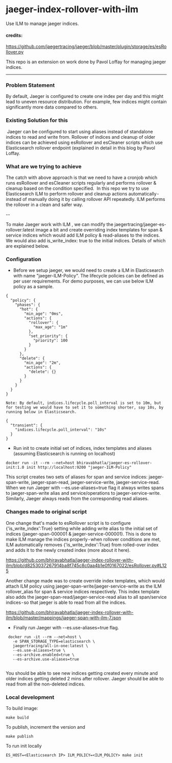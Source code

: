 # jaeger-index-rollover-with-ilm
Use ILM to manage jaeger indices.

#### credits:
 https://github.com/jaegertracing/jaeger/blob/master/plugin/storage/es/esRollover.py
 
 This repo is an extension on work done by Pavol Loffay for managing jaeger indices.
 
 ---
 
 ### Problem Statement
 By default, Jaeger is configured to create one index per day and this might lead to uneven resource distribution. For example, few indices might contain significantly more data compared to others.
 
 ### Existing Solution for this
 
  Jaeger can be configured to start using aliases instead of standalone indices to read and write from. Rollover of indices and cleanup of older indices can be achieved using esRollover and esCleaner scripts which use Elasticsearch rollover endpoint (explained in detail in this blog by Pavol Loffay.
  
 ### What are we trying to achieve
 
 The catch with above approach is that we need to have a cronjob which runs esRollover and esCleaner scripts   regularly and performs rollover & cleanup based on the condition specified. 
 In this repo we try to use Elasticsearch ILM to perform rollover and cleanup actions automatically - instead of manually doing it by calling rollover API repeatedly. ILM performs the rollover in a clean and safer way.
 
 --
 
 To make Jaeger work with ILM , we can modify the jaegertracing/jaeger-es-rollover:latest image a bit and create overriding index templates for span & service indices which would add ILM policy & read-aliases to the indices. We would also add is_write_index: true to the initial indices. Details of which are explained below.
 
 ### Configuration
 * Before we setup jaeger, we would need to create a ILM in Elasticsearch with name "jaeger-ILM-Policy". The lifecycle policies can be defined as per user requirements. For demo purposes, we can use below ILM policy as a sample.
 
 ```PUT _ilm/policy/jaeger-ILM-Policy
 {
   "policy": {
     "phases": {
       "hot": {
         "min_age": "0ms",
         "actions": {
           "rollover": {
             "max_age": "1m"
           },
           "set_priority": {
             "priority": 100
           }
         }
       },
       "delete": {
         "min_age": "2m",
         "actions": {
           "delete": {}
         }
       }
     }
   }
 }
```
 
 `Note: By default, indices.lifecycle.poll_interval is set to 10m, but for testing we would have to set it to something shorter, say 10s, by running below in Elasticsearch.`
 
 ```PUT /_cluster/settings?flat_settings=true
 {
   "transient": {
     "indices.lifecycle.poll_interval": "10s"
   }
 }
```
 *  Run init to create initial set of indices, index templates and aliases (assuming Elasticsearch is running on localhost)
 ```
 docker run -it --rm --net=host bhiravabhatla/jaeger-es-rollover-init:1.0 init http://localhost:9200 "jaeger-ILM-Policy"
 ```

 This script creates two sets of aliases for span and service indices: jaeger-span-write, jaeger-span-read, jaeger-service-write,  jaeger-service-read. When we run Jaeger with  --es.use-aliases=true flag it always writes spans to jaeger-span-write alias and service/operations to jaeger-service-write. Similarly, Jaeger always reads from the corresponding read aliases.
 
 ### Changes made to original script
 
 One change that's made to esRollover script is to configure {'is_write_index':True} setting while adding write alias to the initial set of indices (jaeger-span-000001 & jaeger-service-000001).
 This is done to make ILM manage the indices properly - when rollover conditions are met, ILM automatically removes {'is_write_index':True} from rolled-over index and adds it to the newly created index (more about it here).
 
 https://github.com/bhiravabhatla/jaeger-index-rollover-with-ilm/blob/d8253037267914ba8f745c8c0aa4b1e0f0167022/esRollover.py#L125

 Another change made was to create override index templates, which would attach ILM policy using jaeger-span-write/jaeger-service-write as the ILM rollover_alias for span & service indices respectively. 
 This index template also adds the jaeger-span-read/jaeger-service-read alias to all span/service indices - so that jaeger is able to read from all the indices.
 
 https://github.com/bhiravabhatla/jaeger-index-rollover-with-ilm/blob/master/mappings/jaeger-span-with-ilm-7.json
 
* Finally run Jaeger with --es.use-aliases=true flag.

```
 docker run -it --rm --net=host \
   -e SPAN_STORAGE_TYPE=elasticsearch \
   jaegertracing/all-in-one:latest \
   --es.use-aliases=true \
   --es-archive.enabled=true \
   --es-archive.use-aliases=true
   
 ```
   
 You should be able to see new indices getting created every minute and older indices getting deleted 2 mins after rollover. Jaeger should be able to read from all the non-deleted indices.
 
 
### Local development

To build image:

```
make build
```

To publish, increment the version and

```
make publish
```

To run init locally

```
ES_HOST=<Elasticsearch IP> ILM_POLICY=<ILM_POLICY> make init
```
